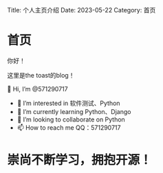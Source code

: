 Title: 个人主页介绍
Date: 2023-05-22 
Category: 首页



# 首页

你好！

这里是the toast的blog！



👋 Hi, I’m @571290717

- 👀 I’m interested in 软件测试、Python
- 🌱 I’m currently learning Python、Django
- 💞️ I’m looking to collaborate on Python
- 📫 How to reach me QQ：571290717



# 崇尚不断学习，拥抱开源！

